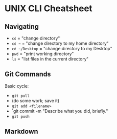 # UNIX CLI Cheatsheet

## Navigating

- `cd` = "change directory"
- `cd ~` = "change directory to my home directory"
- `cd ~/Desktop` = "change directory to my Desktop"
- `pwd` = "print working directory"
- `ls` = "list files in the current directory"

## Git Commands

Basic cycle:

- `git pull`
- (do some work; save it)
- `git add <filename>`
- `git commit -m "Describe what you did, briefly."
- `git push`


## Markdown



